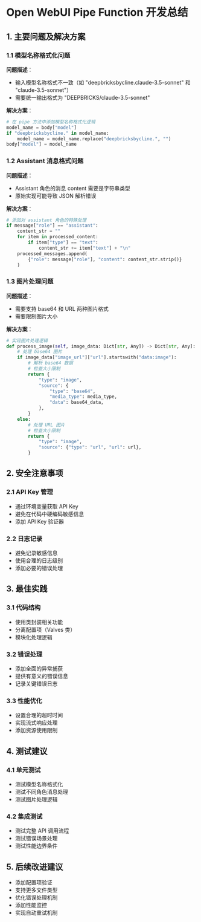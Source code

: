 # Open WebUI Pipe Function 开发总结

## 1. 主要问题及解决方案

### 1.1 模型名称格式化问题
**问题描述**：
- 输入模型名称格式不一致（如 "deepbricksbycline.claude-3.5-sonnet" 和 "claude-3.5-sonnet"）
- 需要统一输出格式为 "DEEPBRICKS/claude-3.5-sonnet"

**解决方案**：
```python
# 在 pipe 方法中添加模型名称格式化逻辑
model_name = body["model"]
if "deepbricksbycline." in model_name:
    model_name = model_name.replace("deepbricksbycline.", "")
body["model"] = model_name
```

### 1.2 Assistant 消息格式问题
**问题描述**：
- Assistant 角色的消息 content 需要是字符串类型
- 原始实现可能导致 JSON 解析错误

**解决方案**：
```python
# 添加对 assistant 角色的特殊处理
if message["role"] == "assistant":
    content_str = ""
    for item in processed_content:
        if item["type"] == "text":
            content_str += item["text"] + "\n"
    processed_messages.append(
        {"role": message["role"], "content": content_str.strip()}
    )
```

### 1.3 图片处理问题
**问题描述**：
- 需要支持 base64 和 URL 两种图片格式
- 需要限制图片大小

**解决方案**：
```python
# 实现图片处理逻辑
def process_image(self, image_data: Dict[str, Any]) -> Dict[str, Any]:
    # 处理 base64 图片
    if image_data["image_url"]["url"].startswith("data:image"):
        # 解析 base64 数据
        # 检查大小限制
        return {
            "type": "image",
            "source": {
                "type": "base64",
                "media_type": media_type,
                "data": base64_data,
            },
        }
    else:
        # 处理 URL 图片
        # 检查大小限制
        return {
            "type": "image",
            "source": {"type": "url", "url": url},
        }
```

## 2. 安全注意事项

### 2.1 API Key 管理
- 通过环境变量获取 API Key
- 避免在代码中硬编码敏感信息
- 添加 API Key 验证器

### 2.2 日志记录
- 避免记录敏感信息
- 使用合理的日志级别
- 添加必要的错误处理

## 3. 最佳实践

### 3.1 代码结构
- 使用类封装相关功能
- 分离配置项（Valves 类）
- 模块化处理逻辑

### 3.2 错误处理
- 添加全面的异常捕获
- 提供有意义的错误信息
- 记录关键错误日志

### 3.3 性能优化
- 设置合理的超时时间
- 实现流式响应处理
- 添加资源使用限制

## 4. 测试建议

### 4.1 单元测试
- 测试模型名称格式化
- 测试不同角色消息处理
- 测试图片处理逻辑

### 4.2 集成测试
- 测试完整 API 调用流程
- 测试错误场景处理
- 测试性能边界条件

## 5. 后续改进建议

- 添加配置项验证
- 支持更多文件类型
- 优化错误处理机制
- 添加性能监控
- 实现自动重试机制
